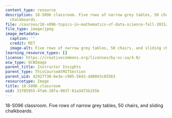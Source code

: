 ```yaml
---
content_type: resource
description: 18-S096 classroom. Five rows of narrow grey tables, 50 chairs, and sliding
  chalkboards.
file: /courses/18-s096-topics-in-mathematics-of-data-science-fall-2015/31f859554fa620fa903761a3d73b155b_18-S096_classroom.jpg
file_type: image/jpeg
image_metadata:
  caption: ''
  credit: MIT
  image-alt: Five rows of narrow grey tables, 50 chairs, and sliding chalkboards.
learning_resource_types: []
license: https://creativecommons.org/licenses/by-nc-sa/4.0/
ocw_type: OCWImage
parent_title: Instructor Insights
parent_type: ThisCourseAtMITSection
parent_uid: 42927738-6e3e-c905-5842-dd0043c85563
resourcetype: Image
title: 18-S096_classroom
uid: 31f85955-4fa6-20fa-9037-61a3d73b155b
---
```

18-S096 classroom. Five rows of narrow grey tables, 50 chairs, and sliding chalkboards.